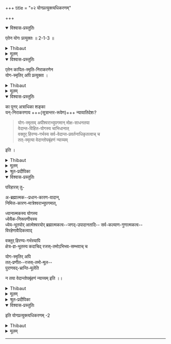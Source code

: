 +++
title = "०२ योगप्रत्युक्त्यधिकरणम्"

+++

<details open><summary>विश्वास-प्रस्तुतिः</summary>

एतेन योगः प्रत्युक्तः ॥ 2-1-3 ॥
</details>

<details><summary>Thibaut</summary>

3. Hereby the Yoga is refuted.
</details>


<details><summary>मूलम्</summary>

एतेन योगः प्रत्युक्तः ॥ 2-1-3 ॥
</details>

<details open><summary>विश्वास-प्रस्तुतिः</summary>

एतेन कापिल-स्मृति-निराकरणेन  
योग-स्मृतिर् अपि प्रत्युक्ता ।  
</details>

<details><summary>Thibaut</summary>

By the above refutation of Kapila's Smr̥ti the Yoga-smr̥ti also is refuted.
</details>


<details><summary>मूलम्</summary>

एतेन कापिलस्मृतिनिराकरणेन योगस्मृतिरपि प्रत्युक्ता ।  
</details>

<details open><summary>विश्वास-प्रस्तुतिः</summary>

का पुनर् अत्राधिका शङ्का  
यन्-निराकरणाय +++(सूत्रान्तर-रूपेण)+++ न्यायातिदेशः?  

> योग-स्मृताव् अपीश्वराभ्युपगमान् मोक्ष-साधनतया  
वेदान्त-विहित-योगस्य चाभिधानात्  
वक्तुर् हिरण्य-गर्भस्य सर्व-वेदान्त-प्रवर्तनाधिकृतत्वाच् च  
तत्-स्मृत्या वेदान्तोपबृंहणं न्याय्यम् 

इति ।
</details>

<details><summary>Thibaut</summary>

--But a question arises, What further doubt arises here with regard to the Yoga system,  
so as to render needful the formal extension to the Yoga of the arguments previously set forth against the Sānkhya?--

It might appear, we reply, that the Vedānta should be supported by the Yoga-smr̥ti,  
firstly, because the latter admits the existence of a Lord;  
secondly, because the Vedānta-texts mention Yoga as a means to bring about final Release;  
and thirdly, because Hiraṇyagarbha, who proclaimed the Yoga-smr̥ti is qualified for the promulgation of all Vedānta-texts.

</details>


<details><summary>मूलम्</summary>

का पुनरत्राधिकाशङ्का, यन्निराकरणाय
न्यायातिदेशः, योगस्मृतावपीश्वराभ्युपगमान्मोक्षसाधनतया वेदान्तविहितयोगस्य चाभिधानात् वक्तुर्हिरण्यगर्भस्य सर्ववेदान्तप्रवर्तनाधिकृतत्वाच्च तत्स्मृत्या वेदान्तोपबृंहणं न्याय्यमिति ।

</details>

<details><summary>श्रुत-प्रदीपिका</summary>

एतेन योगः प्रत्युक्तः ।  
अक्षरार्थम् उक्त्वा  
शङ्कायां तात्पर्यार्थमाह योग इति । 
</details>


<details open><summary>विश्वास-प्रस्तुतिः</summary>

परिहारस् तु-  

अ-ब्रह्मात्मक--प्रधान-कारण-वादान्,  
निमित्त-कारण-मात्रेश्वराभ्युपगमात्,  

ध्यानात्मकस्य योगस्य  
ध्येयैक-निरूपणीयस्य  
ध्येय-भूतयोर् आत्मेश्वरयोर् ब्रह्मात्मकत्व--जगद्-उपादानतादि-- 
सर्व-कल्याण-गुणात्मकत्व--विरहेणावैदिकत्वाद्  

वक्तुर् हिरण्य-गर्भस्यापि  
क्षेत्र-ज्ञ-भूतस्य कदाचिद् रजस्-तमोऽभिभव-सम्भवाच् च 

योग-स्मृतिर् अपि  
तत्-प्रणीत--रजस्-तमो-मूल--  
पुराणवद्-भ्रान्ति-मूलेति  

न तया वेदान्तोपबृंहणं न्याय्यम् इति ।। 
</details>

<details><summary>Thibaut</summary>

--But these arguments refute themselves as follows.  

In the first place the Yoga holds the Pradhāna,  
which is independent of Brahman,  
to be the general material cause,  
and hence the Lord acknowledged by it is a mere operative cause.  

In the second place the nature of meditation,  
in which Yoga consists,  
is determined by the nature of the object of meditation, and as of its two objects, viz. the soul and the Lord,  
the former does not have its Self in Brahman,  
and the latter is neither the cause of the world  
nor endowed with the other auspicious qualities (which belong to Brahman),  
the Yoga is not of Vedic character. 

And as to the third point,  
Hiraṇyagarbha himself is only an individual soul,  
and hence liable to be overpowered by the inferior guṇas, i.e. passion and darkness;  
and hence the Yoga-smr̥ti is founded on error,  
no less than the Purāṇas, promulgated by him,  
which are founded on rajas and tamas.  
The Yoga cannot, therefore, be used for the support of the Vedānta.
</details>


<details><summary>मूलम्</summary>

परिहारस्तु- अब्रह्मात्मकप्रधानकारणवादान्निमित्तकारणमात्रेश्वराभ्युपगमात् ध्यानात्मकस्य योगस्य ध्येयैकनिरूपणीयस्य ध्येयभूतयोरात्मेश्वरयोर्ब्रह्मात्मकत्वजगदुपादानतादिसर्वकल्याणगुणात्मकत्वविरहेणावैदिकत्वाद्वक्तुर्हिरण्यगर्भस्यापि क्षेत्रज्ञभूतस्य कदाचिद्रजस्तमोऽभिभवसम्भवाच्च योगस्मृतिरपि तत्प्रणीतरजस्तमोमूलपुराणवद्भ्रान्तिमूलेति न तया वेदान्तोपबृंहणं न्याय्यमिति ।। 
</details>

<details><summary>श्रुत-प्रदीपिका</summary>

अब्रह्मात्मक इति । तत्त्व-वैषम्यम् उक्तम् । ध्यानात्मकस्य इत्य् अनुष्ठानवैषम्यम्

॥ 3 ॥

</details>


<details open><summary>विश्वास-प्रस्तुतिः</summary>

इति योगप्रत्युक्त्यधिकरणम् -2
</details>

<details><summary>Thibaut</summary>

--Here finishes the adhikaraṇa of 'the refutation of the Yoga.'
</details>


<details><summary>मूलम्</summary>

इति योगप्रत्युक्त्यधिकरणम् -2
</details>


-----
